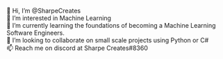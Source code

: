 👋 Hi, I’m @SharpeCreates <br/>
👀 I’m interested in Machine Learning <br/>
🌱 I’m currently learning the foundations of becoming a Machine Learning Software Engineers. <br/>
💞️ I’m looking to collaborate on small scale projects using Python or C# <br/>
📫 Reach me on discord at Sharpe Creates#8360

<!---
SharpeCreates/SharpeCreates is a ✨ special ✨ repository because its `README.md` (this file) appears on your GitHub profile.
You can click the Preview link to take a look at your changes.
--->
